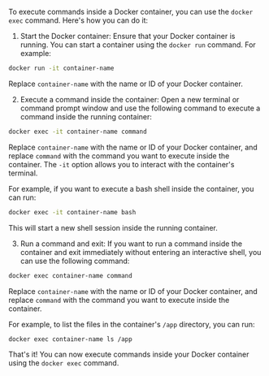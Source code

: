 To execute commands inside a Docker container, you can use the `docker exec` command. Here's how you can do it:

1. Start the Docker container: Ensure that your Docker container is running. You can start a container using the `docker run` command. For example:

```bash
docker run -it container-name
```

Replace `container-name` with the name or ID of your Docker container.

2. Execute a command inside the container: Open a new terminal or command prompt window and use the following command to execute a command inside the running container:

```bash
docker exec -it container-name command
```

Replace `container-name` with the name or ID of your Docker container, and replace `command` with the command you want to execute inside the container. The `-it` option allows you to interact with the container's terminal.

For example, if you want to execute a bash shell inside the container, you can run:

```bash
docker exec -it container-name bash
```

This will start a new shell session inside the running container.

3. Run a command and exit: If you want to run a command inside the container and exit immediately without entering an interactive shell, you can use the following command:

```bash
docker exec container-name command
```

Replace `container-name` with the name or ID of your Docker container, and replace `command` with the command you want to execute inside the container.

For example, to list the files in the container's `/app` directory, you can run:

```bash
docker exec container-name ls /app
```

That's it! You can now execute commands inside your Docker container using the `docker exec` command.